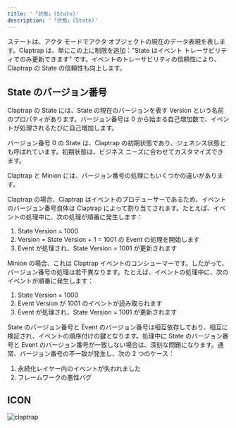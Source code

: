 ```yaml
---
title: '「状態」(State)'
description: '「状態」(State)'
---
```


ステートは、アクタ モードでアクタ オブジェクトの現在のデータ表現を表します。Claptrap は、単にこの上に制限を追加："State はイベント トレーサビリティでのみ更新できます" です。イベントのトレーサビリティの信頼性により、Claptrap の State の信頼性も向上します。

## State のバージョン番号

Claptrap の State には、State の現在のバージョンを表す Version という名前のプロパティがあります。バージョン番号は 0 から始まる自己増加数で、イベントが処理されるたびに自己増加します。

バージョン番号 0 の State は、Claptrap の初期状態であり、ジェネシス状態とも呼ばれています。初期状態は、ビジネス ニーズに合わせてカスタマイズできます。

Claptrap と Minion には、バージョン番号の処理にもいくつかの違いがあります。

Claptrap の場合、Claptrap はイベントのプロデューサーであるため、イベントのバージョン番号自体は Claptrap によって割り当てされます。たとえば、イベントの処理中に、次の処理が順番に発生します：

1. State Version = 1000
2. Version = State Version + 1 = 1001 の Event の処理を開始します
3. Event が処理され、State Version = 1001 が更新されます

Minion の場合、これは Claptrap イベントのコンシューマーです。したがって、バージョン番号の処理は若干異なります。たとえば、イベントの処理中に、次のイベントが順番に発生します：

1. State Version = 1000
2. Event Version が 1001 のイベントが読み取られます
3. Event が処理され、State Version = 1001 が更新されます

State のバージョン番号と Event のバージョン番号は相互依存しており、相互に検証され、イベントの順序付けの鍵となります。処理中に State のバージョン番号と Event のバージョン番号が一致しない場合は、深刻な問題になります。通常、バージョン番号の不一致が発生し、次の 2 つのケース：

1. 永続化レイヤー内のイベントが失われました
2. フレームワークの悪性バグ

## ICON

![claptrap](/images/claptrap_icons/state.svg)
